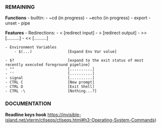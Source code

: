 




### REMAINING
**Functions**
	- builtin: 
		- ~cd (in progress)
		- ~echo (in progress)
		- export
		- unset
	- pipe 


**Features**
	- Redirections:
		- <						[redirect input]
		- >						[redirect output]
		- >>					[..........]
		- <<					[..........]

	- Environment Variables
		- $(...)				[Expand Env Var value]

	- $?						[expand to the exit status of most recently executed foreground pipeline]
	- ""						[..........]
	- ''						[..........]
	- signal					[..........]
	- CTRL C					[New prompt]
	- CTRL D					[Exit Shell]
	- CTRL -\					[Nothing...?]

### DOCUMENTATION

**Readline keys hook** 
https://invisible-island.net/xterm/ctlseqs/ctlseqs.html#h3-Operating-System-Commands)
	





